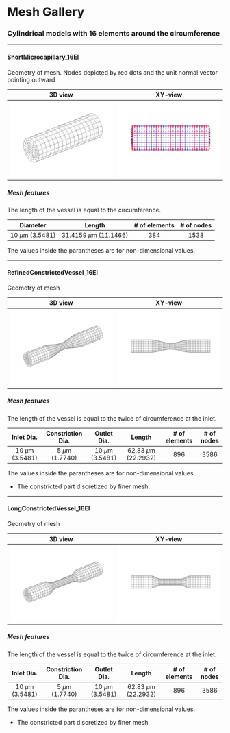 # Mesh Gallery

### Cylindrical models with 16 elements around the circumference
----

#### ShortMicrocapillary_16El

Geometry of mesh. Nodes depicted by red dots and the unit normal vector pointing outward

|3D view| XY-view|
| :-: | :-: |
|<img src="ShortMicrocapillary_16El_Patch.svg">|<img src="ShortMicrocapillary_16El_Plot.svg">|

##### Mesh features
The length of the vessel is equal to the circumference.

| Diameter | Length | # of elements | # of nodes |
| :-: | :-: | :-: | :-: |
| 10 $\mu$m (3.5481)| 31.4159 $\mu$m (11.1466) | 384 | 1538 |

The values inside the parantheses are for non-dimensional values.

----
#### RefinedConstrictedVessel_16El

Geometry of mesh

|3D view| XY-view|
| :-: | :-: |
|<img src="RefinedConstrictedVessel_16El_Patch.svg">|<img src="RefinedConstrictedVessel_16El_Patch_XY.svg">|

##### Mesh features
The length of the vessel is equal to the twice of circumference at the inlet.

| Inlet Dia. | Constriction Dia. | Outlet Dia. | Length | # of elements | # of nodes |
| :-: | :-: | :-: | :-: | :-: | :-: |
| 10 $\mu$m (3.5481)| 5 $\mu$m (1.7740)| 10 $\mu$m (3.5481)| 62.83 $\mu$m (22.2932) | 896 | 3586 |

The values inside the parantheses are for non-dimensional values.

- The constricted part discretized by finer mesh.

----
#### LongConstrictedVessel_16El

Geometry of mesh

|3D view| XY-view|
| :-: | :-: |
|<img src="LongConstrictedVessel_16El_Patch.svg">|<img src="LongConstrictedVessel_16El_Patch_XY.svg">|

##### Mesh features
The length of the vessel is equal to the twice of circumference at the inlet.

| Inlet Dia. | Constriction Dia. | Outlet Dia. | Length | # of elements | # of nodes |
| :-: | :-: | :-: | :-: | :-: | :-: |
| 10 $\mu$m (3.5481)| 5 $\mu$m (1.7740)| 10 $\mu$m (3.5481)| 62.83 $\mu$m (22.2932) | 896 | 3586 |

The values inside the parantheses are for non-dimensional values.

- The constricted part discretized by finer mesh
